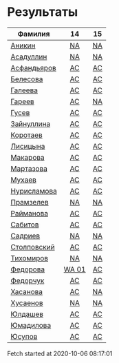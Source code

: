 # Результаты
Фамилия | 14| 15
---|:---:|:---:
[Аникин](Аникин/README.md)  | [NA](Аникин/14.md) | [NA](Аникин/15.md)
[Асадуллин](Асадуллин/README.md)  | [NA](Асадуллин/14.md) | [NA](Асадуллин/15.md)
[Асфандьяров](Асфандьяров/README.md)  | [AC](Асфандьяров/14.md) | [AC](Асфандьяров/15.md)
[Белесова](Белесова/README.md)  | [AC](Белесова/14.md) | [AC](Белесова/15.md)
[Галеева](Галеева/README.md)  | [AC](Галеева/14.md) | [AC](Галеева/15.md)
[Гареев](Гареев/README.md)  | [AC](Гареев/14.md) | [NA](Гареев/15.md)
[Гусев](Гусев/README.md)  | [AC](Гусев/14.md) | [AC](Гусев/15.md)
[Зайнуллина](Зайнуллина/README.md)  | [AC](Зайнуллина/14.md) | [AC](Зайнуллина/15.md)
[Коротаев](Коротаев/README.md)  | [AC](Коротаев/14.md) | [AC](Коротаев/15.md)
[Лисицына](Лисицына/README.md)  | [AC](Лисицына/14.md) | [AC](Лисицына/15.md)
[Макарова](Макарова/README.md)  | [AC](Макарова/14.md) | [AC](Макарова/15.md)
[Мартазова](Мартазова/README.md)  | [AC](Мартазова/14.md) | [AC](Мартазова/15.md)
[Мухаев](Мухаев/README.md)  | [AC](Мухаев/14.md) | [AC](Мухаев/15.md)
[Нурисламова](Нурисламова/README.md)  | [AC](Нурисламова/14.md) | [AC](Нурисламова/15.md)
[Прамзелев](Прамзелев/README.md)  | [NA](Прамзелев/14.md) | [NA](Прамзелев/15.md)
[Райманова](Райманова/README.md)  | [AC](Райманова/14.md) | [AC](Райманова/15.md)
[Сабитов](Сабитов/README.md)  | [AC](Сабитов/14.md) | [AC](Сабитов/15.md)
[Садриев](Садриев/README.md)  | [NA](Садриев/14.md) | [NA](Садриев/15.md)
[Столповский](Столповский/README.md)  | [AC](Столповский/14.md) | [AC](Столповский/15.md)
[Тихомиров](Тихомиров/README.md)  | [NA](Тихомиров/14.md) | [NA](Тихомиров/15.md)
[Федорова](Федорова/README.md)  | [WA 01](Федорова/14.md) | [AC](Федорова/15.md)
[Федорчук](Федорчук/README.md)  | [AC](Федорчук/14.md) | [AC](Федорчук/15.md)
[Хасанова](Хасанова/README.md)  | [AC](Хасанова/14.md) | [NA](Хасанова/15.md)
[Хусаенов](Хусаенов/README.md)  | [NA](Хусаенов/14.md) | [NA](Хусаенов/15.md)
[Юлдашев](Юлдашев/README.md)  | [AC](Юлдашев/14.md) | [AC](Юлдашев/15.md)
[Юмадилова](Юмадилова/README.md)  | [AC](Юмадилова/14.md) | [AC](Юмадилова/15.md)
[Юсупов](Юсупов/README.md)  | [AC](Юсупов/14.md) | [AC](Юсупов/15.md)

Fetch started at 2020-10-06 08:17:01
